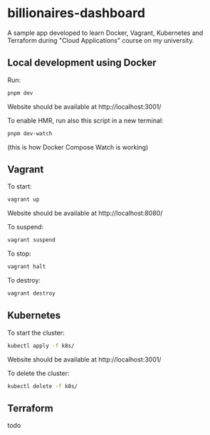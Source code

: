 # billionaires-dashboard

A sample app developed to learn Docker, Vagrant, Kubernetes and Terraform during "Cloud Applications" course on my university.

## Local development using Docker

Run:

```bash
pnpm dev
```

Website should be available at http://localhost:3001/

To enable HMR, run also this script in a new terminal:

```bash
pnpm dev-watch
```

(this is how Docker Compose Watch is working)

## Vagrant

To start:

```bash
vagrant up
```

Website should be available at http://localhost:8080/

To suspend:

```bash
vagrant suspend
```

To stop:

```bash
vagrant halt
```

To destroy:

```bash
vagrant destroy
```

## Kubernetes

To start the cluster:

```bash
kubectl apply -f k8s/
```

Website should be available at http://localhost:3001/

To delete the cluster:

```bash
kubectl delete -f k8s/
```

## Terraform

todo
